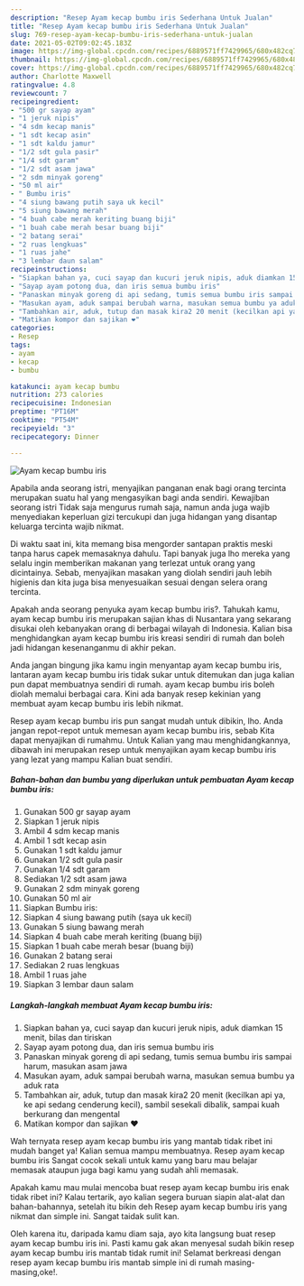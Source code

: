 ```yaml
---
description: "Resep Ayam kecap bumbu iris Sederhana Untuk Jualan"
title: "Resep Ayam kecap bumbu iris Sederhana Untuk Jualan"
slug: 769-resep-ayam-kecap-bumbu-iris-sederhana-untuk-jualan
date: 2021-05-02T09:02:45.183Z
image: https://img-global.cpcdn.com/recipes/6889571ff7429965/680x482cq70/ayam-kecap-bumbu-iris-foto-resep-utama.jpg
thumbnail: https://img-global.cpcdn.com/recipes/6889571ff7429965/680x482cq70/ayam-kecap-bumbu-iris-foto-resep-utama.jpg
cover: https://img-global.cpcdn.com/recipes/6889571ff7429965/680x482cq70/ayam-kecap-bumbu-iris-foto-resep-utama.jpg
author: Charlotte Maxwell
ratingvalue: 4.8
reviewcount: 7
recipeingredient:
- "500 gr sayap ayam"
- "1 jeruk nipis"
- "4 sdm kecap manis"
- "1 sdt kecap asin"
- "1 sdt kaldu jamur"
- "1/2 sdt gula pasir"
- "1/4 sdt garam"
- "1/2 sdt asam jawa"
- "2 sdm minyak goreng"
- "50 ml air"
- " Bumbu iris"
- "4 siung bawang putih saya uk kecil"
- "5 siung bawang merah"
- "4 buah cabe merah keriting buang biji"
- "1 buah cabe merah besar buang biji"
- "2 batang serai"
- "2 ruas lengkuas"
- "1 ruas jahe"
- "3 lembar daun salam"
recipeinstructions:
- "Siapkan bahan ya, cuci sayap dan kucuri jeruk nipis, aduk diamkan 15 menit, bilas dan tiriskan"
- "Sayap ayam potong dua, dan iris semua bumbu iris"
- "Panaskan minyak goreng di api sedang, tumis semua bumbu iris sampai harum, masukan asam jawa"
- "Masukan ayam, aduk sampai berubah warna, masukan semua bumbu ya aduk rata"
- "Tambahkan air, aduk, tutup dan masak kira2 20 menit (kecilkan api ya, ke api sedang cenderung kecil), sambil sesekali dibalik, sampai kuah berkurang dan mengental"
- "Matikan kompor dan sajikan ❤️"
categories:
- Resep
tags:
- ayam
- kecap
- bumbu

katakunci: ayam kecap bumbu 
nutrition: 273 calories
recipecuisine: Indonesian
preptime: "PT16M"
cooktime: "PT54M"
recipeyield: "3"
recipecategory: Dinner

---
```



![Ayam kecap bumbu iris](https://img-global.cpcdn.com/recipes/6889571ff7429965/680x482cq70/ayam-kecap-bumbu-iris-foto-resep-utama.jpg)

Apabila anda seorang istri, menyajikan panganan enak bagi orang tercinta merupakan suatu hal yang mengasyikan bagi anda sendiri. Kewajiban seorang istri Tidak saja mengurus rumah saja, namun anda juga wajib menyediakan keperluan gizi tercukupi dan juga hidangan yang disantap keluarga tercinta wajib nikmat.

Di waktu  saat ini, kita memang bisa mengorder santapan praktis meski tanpa harus capek memasaknya dahulu. Tapi banyak juga lho mereka yang selalu ingin memberikan makanan yang terlezat untuk orang yang dicintainya. Sebab, menyajikan masakan yang diolah sendiri jauh lebih higienis dan kita juga bisa menyesuaikan sesuai dengan selera orang tercinta. 



Apakah anda seorang penyuka ayam kecap bumbu iris?. Tahukah kamu, ayam kecap bumbu iris merupakan sajian khas di Nusantara yang sekarang disukai oleh kebanyakan orang di berbagai wilayah di Indonesia. Kalian bisa menghidangkan ayam kecap bumbu iris kreasi sendiri di rumah dan boleh jadi hidangan kesenanganmu di akhir pekan.

Anda jangan bingung jika kamu ingin menyantap ayam kecap bumbu iris, lantaran ayam kecap bumbu iris tidak sukar untuk ditemukan dan juga kalian pun dapat membuatnya sendiri di rumah. ayam kecap bumbu iris boleh diolah memalui berbagai cara. Kini ada banyak resep kekinian yang membuat ayam kecap bumbu iris lebih nikmat.

Resep ayam kecap bumbu iris pun sangat mudah untuk dibikin, lho. Anda jangan repot-repot untuk memesan ayam kecap bumbu iris, sebab Kita dapat menyajikan di rumahmu. Untuk Kalian yang mau menghidangkannya, dibawah ini merupakan resep untuk menyajikan ayam kecap bumbu iris yang lezat yang mampu Kalian buat sendiri.

<!--inarticleads1-->

##### Bahan-bahan dan bumbu yang diperlukan untuk pembuatan Ayam kecap bumbu iris:

1. Gunakan 500 gr sayap ayam
1. Siapkan 1 jeruk nipis
1. Ambil 4 sdm kecap manis
1. Ambil 1 sdt kecap asin
1. Gunakan 1 sdt kaldu jamur
1. Gunakan 1/2 sdt gula pasir
1. Gunakan 1/4 sdt garam
1. Sediakan 1/2 sdt asam jawa
1. Gunakan 2 sdm minyak goreng
1. Gunakan 50 ml air
1. Siapkan  Bumbu iris:
1. Siapkan 4 siung bawang putih (saya uk kecil)
1. Gunakan 5 siung bawang merah
1. Siapkan 4 buah cabe merah keriting (buang biji)
1. Siapkan 1 buah cabe merah besar (buang biji)
1. Gunakan 2 batang serai
1. Sediakan 2 ruas lengkuas
1. Ambil 1 ruas jahe
1. Siapkan 3 lembar daun salam




<!--inarticleads2-->

##### Langkah-langkah membuat Ayam kecap bumbu iris:

1. Siapkan bahan ya, cuci sayap dan kucuri jeruk nipis, aduk diamkan 15 menit, bilas dan tiriskan
1. Sayap ayam potong dua, dan iris semua bumbu iris
1. Panaskan minyak goreng di api sedang, tumis semua bumbu iris sampai harum, masukan asam jawa
1. Masukan ayam, aduk sampai berubah warna, masukan semua bumbu ya aduk rata
1. Tambahkan air, aduk, tutup dan masak kira2 20 menit (kecilkan api ya, ke api sedang cenderung kecil), sambil sesekali dibalik, sampai kuah berkurang dan mengental
1. Matikan kompor dan sajikan ❤️




Wah ternyata resep ayam kecap bumbu iris yang mantab tidak ribet ini mudah banget ya! Kalian semua mampu membuatnya. Resep ayam kecap bumbu iris Sangat cocok sekali untuk kamu yang baru mau belajar memasak ataupun juga bagi kamu yang sudah ahli memasak.

Apakah kamu mau mulai mencoba buat resep ayam kecap bumbu iris enak tidak ribet ini? Kalau tertarik, ayo kalian segera buruan siapin alat-alat dan bahan-bahannya, setelah itu bikin deh Resep ayam kecap bumbu iris yang nikmat dan simple ini. Sangat taidak sulit kan. 

Oleh karena itu, daripada kamu diam saja, ayo kita langsung buat resep ayam kecap bumbu iris ini. Pasti kamu gak akan menyesal sudah bikin resep ayam kecap bumbu iris mantab tidak rumit ini! Selamat berkreasi dengan resep ayam kecap bumbu iris mantab simple ini di rumah masing-masing,oke!.

